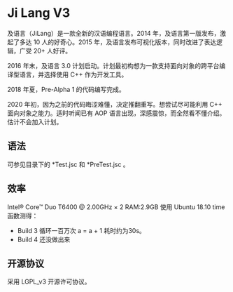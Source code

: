 # Ji Lang V3 

及语言（JiLang）是一款全新的汉语编程语言。2014 年，及语言第一版发布，激起了多达 10 人的好奇心。2015 年，及语言发布可视化版本，同时改进了表达逻辑，广受 20+ 人好评。

2016 年末，及语言 3.0 计划启动。计划最初构想为一款支持面向对象的跨平台编译型语言，并选择使用 C++ 作为开发工具。

2018 年夏，Pre-Alpha 1 的代码编写完成。

2020 年初，因为之前的代码晦涩难懂，决定推翻重写。想尝试尽可能利用 C++ 面向对象之能力。适时听闻已有 AOP 语言出现，深感震惊，而全然看不懂介绍。估计不会加入计划。

## 语法

可参见目录下的 \*Test.jsc 和 \*PreTest.jsc 。

## 效率

Intel® Core™ Duo T6400 @ 2.00GHz × 2   RAM:2.9GB 使用 Ubuntu 18.10 time 函数测得：

 - Build 3 循环一百万次 a = a + 1 耗时约为30s。
 - Build 4 还没做出来

## 开源协议

采用 LGPL_v3 开源许可协议。